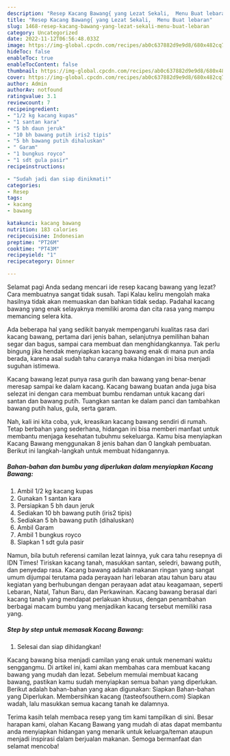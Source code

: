 ```yaml
---
description: "Resep Kacang Bawang{ yang Lezat Sekali,  Menu Buat lebaran"
title: "Resep Kacang Bawang{ yang Lezat Sekali,  Menu Buat lebaran"
slug: 1468-resep-kacang-bawang-yang-lezat-sekali-menu-buat-lebaran
category: Uncategorized
date: 2022-11-12T06:56:48.033Z
image: https://img-global.cpcdn.com/recipes/ab0c637882d9e9d8/680x482cq70/kacang-bawang-foto-resep-utama.jpg
hideToc: false
enableToc: true
enableTocContent: false
thumbnail: https://img-global.cpcdn.com/recipes/ab0c637882d9e9d8/680x482cq70/kacang-bawang-foto-resep-utama.jpg
cover: https://img-global.cpcdn.com/recipes/ab0c637882d9e9d8/680x482cq70/kacang-bawang-foto-resep-utama.jpg
author: Admin
authorAv: notfound
ratingvalue: 3.1
reviewcount: 7
recipeingredient:
- "1/2 kg kacang kupas"
- "1 santan kara"
- "5 bh daun jeruk"
- "10 bh bawang putih iris2 tipis"
- "5 bh bawang putih dihaluskan"
- " Garam"
- "1 bungkus royco"
- "1 sdt gula pasir"
recipeinstructions:

- "Sudah jadi dan siap dinikmati!"
categories:
- Resep
tags:
- kacang
- bawang

katakunci: kacang bawang 
nutrition: 183 calories
recipecuisine: Indonesian
preptime: "PT26M"
cooktime: "PT43M"
recipeyield: "1"
recipecategory: Dinner

---
```



Selamat pagi Anda sedang mencari ide resep kacang bawang yang lezat? Cara membuatnya sangat tidak susah. Tapi Kalau keliru mengolah maka hasilnya tidak akan memuaskan dan bahkan tidak sedap. Padahal kacang bawang yang enak selayaknya memiliki aroma dan cita rasa yang mampu memancing selera kita.


Ada beberapa hal yang sedikit banyak mempengaruhi kualitas rasa dari kacang bawang, pertama dari jenis bahan, selanjutnya pemilihan bahan segar dan bagus, sampai cara membuat dan menghidangkannya. Tak perlu bingung jika hendak menyiapkan kacang bawang enak di mana pun anda berada, karena asal sudah tahu caranya maka hidangan ini bisa menjadi suguhan istimewa.

Kacang bawang lezat punya rasa gurih dan bawang yang benar-benar meresap sampai ke dalam kacang. Kacang bawang buatan anda juga bisa selezat ini dengan cara membuat bumbu rendaman untuk kacang dari santan dan bawang putih. Tuangkan santan ke dalam panci dan tambahkan bawang putih halus, gula, serta garam.


Nah, kali ini kita coba, yuk, kreasikan kacang bawang sendiri di rumah. Tetap berbahan yang sederhana, hidangan ini bisa memberi manfaat untuk membantu menjaga kesehatan tubuhmu sekeluarga. Kamu bisa menyiapkan Kacang Bawang menggunakan 8 jenis bahan dan 0 langkah pembuatan. Berikut ini langkah-langkah untuk membuat hidangannya.

<!--inarticleads1-->

##### Bahan-bahan dan bumbu yang diperlukan dalam menyiapkan Kacang Bawang:

1. Ambil 1/2 kg kacang kupas
1. Gunakan 1 santan kara
1. Persiapkan 5 bh daun jeruk
1. Sediakan 10 bh bawang putih (iris2 tipis)
1. Sediakan 5 bh bawang putih (dihaluskan)
1. Ambil  Garam
1. Ambil 1 bungkus royco
1. Siapkan 1 sdt gula pasir


Namun, bila butuh referensi camilan lezat lainnya, yuk cara tahu resepnya di IDN Times! Tiriskan kacang tanah, masukkan santan, seledri, bawang putih, dan penyedap rasa. Kacang bawang adalah makanan ringan yang sangat umum dijumpai terutama pada perayaan hari lebaran atau tahun baru atau kegiatan yang berhubungan dengan perayaan adat atau keagamaan, seperti Lebaran, Natal, Tahun Baru, dan Perkawinan. Kacang bawang berasal dari kacang tanah yang mendapat perlakuan khusus, dengan penambahan berbagai macam bumbu yang menjadikan kacang tersebut memiliki rasa yang. 

<!--inarticleads2-->

##### Step by step untuk memasak Kacang Bawang:


1. Selesai dan siap dihidangkan!

Kacang bawang bisa menjadi camilan yang enak untuk menemani waktu senggangmu. Di artikel ini, kami akan membahas cara membuat kacang bawang yang mudah dan lezat. Sebelum memulai membuat kacang bawang, pastikan kamu sudah menyiapkan semua bahan yang diperlukan. Berikut adalah bahan-bahan yang akan digunakan: Siapkan Bahan-bahan yang Diperlukan. Membersihkan kacang (tasteofsouthern.com) Siapkan wadah, lalu masukkan semua kacang tanah ke dalamnya. 

Terima kasih telah membaca resep yang tim kami tampilkan di sini. Besar harapan kami, olahan Kacang Bawang yang mudah di atas dapat membantu anda menyiapkan hidangan yang menarik untuk keluarga/teman ataupun menjadi inspirasi dalam berjualan makanan. Semoga bermanfaat dan selamat mencoba!
